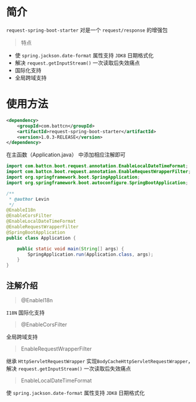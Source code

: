 # 简介

`request-spring-boot-starter` 对是一个 `request/response` 的增强包

> 特点

- 使 `spring.jackson.date-format` 属性支持 `JDK8` 日期格式化
- 解决 `request.getInputStream()` 一次读取后失效痛点  
- 国际化支持
- 全局跨域支持

# 使用方法

``` xml
<dependency>
    <groupId>com.battcn</groupId>
    <artifactId>request-spring-boot-starter</artifactId>
    <version>1.0.3-RELEASE</version>
</dependency>
```

在主函数（Application.java） 中添加相应注解即可

``` java
import com.battcn.boot.request.annotation.EnableLocalDateTimeFormat;
import com.battcn.boot.request.annotation.EnableRequestWrapperFilter;
import org.springframework.boot.SpringApplication;
import org.springframework.boot.autoconfigure.SpringBootApplication;

/**
 * @author Levin
 */
@EnableI18n
@EnableCorsFilter
@EnableLocalDateTimeFormat
@EnableRequestWrapperFilter
@SpringBootApplication
public class Application {

    public static void main(String[] args) {
        SpringApplication.run(Application.class, args);
    }
}
```


## 注解介绍

> @EnableI18n

`I18N` 国际化支持
 
> @EnableCorsFilter

全局跨域支持

> EnableRequestWrapperFilter

继承 `HttpServletRequestWrapper` 实现`BodyCacheHttpServletRequestWrapper`，解决 `request.getInputStream()` 一次读取后失效痛点

> EnableLocalDateTimeFormat

使 `spring.jackson.date-format` 属性支持 `JDK8` 日期格式化